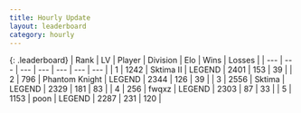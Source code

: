 ```yaml
---
title: Hourly Update
layout: leaderboard
category: hourly
---
```


{: .leaderboard}
| Rank | LV | Player | Division | Elo | Wins | Losses |
| --- | --- | --- | --- | --- | --- | --- |
| <span data-change="0">1</span> | 1242 | <span title="ID: 402846">Sktima II</span> | LEGEND | <span data-change="0">2401</span> | <span data-change="0">153</span> | <span data-change="0">39</span> |
| <span data-change="0">2</span> | 796 | <span title="ID: 742939">Phantom Knight</span> | LEGEND | <span data-change="-18">2344</span> | <span data-change="3">126</span> | <span data-change="2">39</span> |
| <span data-change="0">3</span> | 2556 | <span title="ID: 353063">Sktima</span> | LEGEND | <span data-change="0">2329</span> | <span data-change="0">181</span> | <span data-change="0">83</span> |
| <span data-change="0">4</span> | 256 | <span title="ID: 742416">fwqxz</span> | LEGEND | <span data-change="0">2303</span> | <span data-change="0">87</span> | <span data-change="0">33</span> |
| <span data-change="0">5</span> | 1153 | <span title="ID: 540690">poon</span> | LEGEND | <span data-change="0">2287</span> | <span data-change="0">231</span> | <span data-change="0">120</span> |